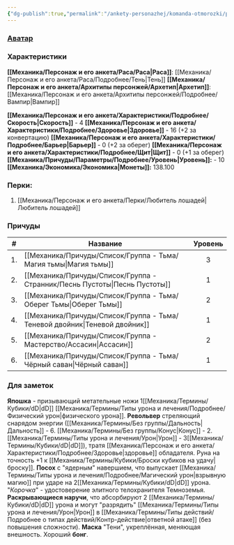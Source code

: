 ```yaml
---
{"dg-publish":true,"permalink":"/ankety-personazhej/komanda-otmorozki/pivomir/"}
---
```


### [Аватар](Пивомир.jpg)
### Характеристики
**[[Механика/Персонаж и его анкета/Раса/Раса\|Раса]]**: [[Механика/Персонаж и его анкета/Раса/Подробнее/Тень\|Тень]]
**[[Механика/Персонаж и его анкета/Архитипы персонжей/Архетип\|Архетип]]**: [[Механика/Персонаж и его анкета/Архитипы персонжей/Подробнее/Вампир\|Вампир]]

 **[[Механика/Персонаж и его анкета/Характеристики/Подробнее/Скорость\|Скорость]]** - 4
 **[[Механика/Персонаж и его анкета/Характеристики/Подробнее/Здоровье\|Здоровье]]** - 16 (+2 за конвертацию)
 **[[Механика/Персонаж и его анкета/Характеристики/Подробнее/Барьер\|Барьер]]** - 0 (+2 за оберег)
 **[[Механика/Персонаж и его анкета/Характеристики/Подробнее/Щит\|Щит]]** -  0 (+1 за оберег)
 **[[Механика/Причуды/Параметры/Подробнее/Уровень\|Уровень]]:** - 10
**[[Механика/Экономика/Экономика\|Монеты]]:** 138.100

### Перки:
1. [[Механика/Персонаж и его анкета/Перки/Любитель лошадей\|Любитель лошадей]]

### Причуды

| #   | Название            | Уровень |
| --- | ------------------- |:-------:|
| 1.  | [[Механика/Причуды/Список/Группа - Тьма/Магия тьмы\|Магия тьмы]]      |    3    |
| 2.  | [[Механика/Причуды/Список/Группа - Странник/Песнь Пустоты\|Песнь Пустоты]]   |    1    |
| 3.  | [[Механика/Причуды/Список/Группа - Тьма/Оберег Тьмы\|Оберег Тьмы]]     |    2    |
| 4.  | [[Механика/Причуды/Список/Группа - Тьма/Теневой двойник\|Теневой двойник]] |    1    |
| 5.  | [[Механика/Причуды/Список/Группа - Мастерство/Ассасин\|Ассасин]]         |    2    |
| 6.  | [[Механика/Причуды/Список/Группа - Тьма/Чёрный саван\|Чёрный саван]]    |    1    |


### Для заметок
**Япошка** - призывающий метательные ножи 1[[Механика/Термины/Кубики/dD\|dD]] [[Механика/Термины/Типы урона и лечения/Подробнее/Физический урон\|физического урона]].
**Револьвер** стреляющий снарядом энергии ([[Механика/Термины/Без группы/Дальность\|Дальность]] - 6. [[Механика/Термины/Без группы/Конус\|Конус]] - 2. [[Механика/Термины/Типы урона и лечения/Урон\|Урон]] - 3[[Механика/Термины/Кубики/dD\|dD]]), тратя [[Механика/Персонаж и его анкета/Характеристики/Подробнее/Здоровье\|здоровье]] обладателя. Руна на точность +1 к [[Механика/Термины/Кубики/Броски кубиков на удачу\|броску]].
**Посох** с "ядерным" навершием, что выпускает [[Механика/Термины/Типы урона и лечения/Подробнее/Магический урон\|взрывную магию]] при ударе на 2[[Механика/Термины/Кубики/dD\|dD]] урона.
"*Корочка*" - удостоверение элитного телохранителя Темноземья.
**Раскрывающиеся наручи**, что абсорбируют 2 [[Механика/Термины/Кубики/dD\|dD]] урона и могут "разрядить" [[Механика/Термины/Типы урона и лечения/Урон\|Урон]] в [[Механика/Термины/Типы действий/Подробнее о типах действий/Контр-действие\|ответной атаке]] (без повышения сложности).
**Маска** "Тени", укреплённая, меняющая внешность.
Хороший **бонг**. 
